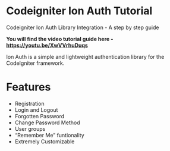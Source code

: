 # Codeigniter Ion Auth Tutorial
Codeigniter Ion Auth Library Integration - A step by step guide

**You will find the video tutorial guide here  - https://youtu.be/XwVVrhuDuqs**


Ion Auth is a simple and lightweight authentication library for the CodeIgniter framework.

# Features

* Registration
* Login and Logout
* Forgotten Password
* Change Password Method
* User groups
* “Remember Me” funtionality
* Extremely Customizable
